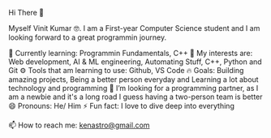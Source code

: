 Hi There 👋

Myself Vinit Kumar 🤓. 
I am a First-year Computer Science student and I am looking forward to a great programmin journey.

🌱 Currently learning: Programmin Fundamentals, C++
👀 My interests are: Web development, AI & ML engineering, Automating Stuff, C++, Python and Git
⚙️ Tools that am learning to use: Github, VS Code
🔥 Goals: Building amazing projects, Being a better person everyday and Learning a lot about technology and programming
💞️ I’m looking for a programming partner, as I am a newbie and it's a long road I guess having a two-person team is better
😄 Pronouns: He/ Him
⚡ Fun fact: I love to dive deep into everything 


📫 How to reach me: kenastro@gmail.com
